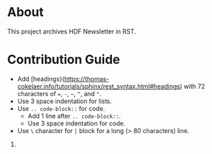 # About

  This project archives HDF Newsletter in RST.
  
# Contribution Guide

* Add [headings}(https://thomas-cokelaer.info/tutorials/sphinx/rest_syntax.html#headings) 
  with 72 characters of `=`, `-`, `~`, `^`, and `"`.
* Use 3 space indentation for lists.
* Use `.. code-block::` for code. 
  * Add 1 line after `.. code-block::`.
  * Use 3 space indentation for code.
* Use `\` character for `|` block for a long (> 80 characters) line.


1. 
